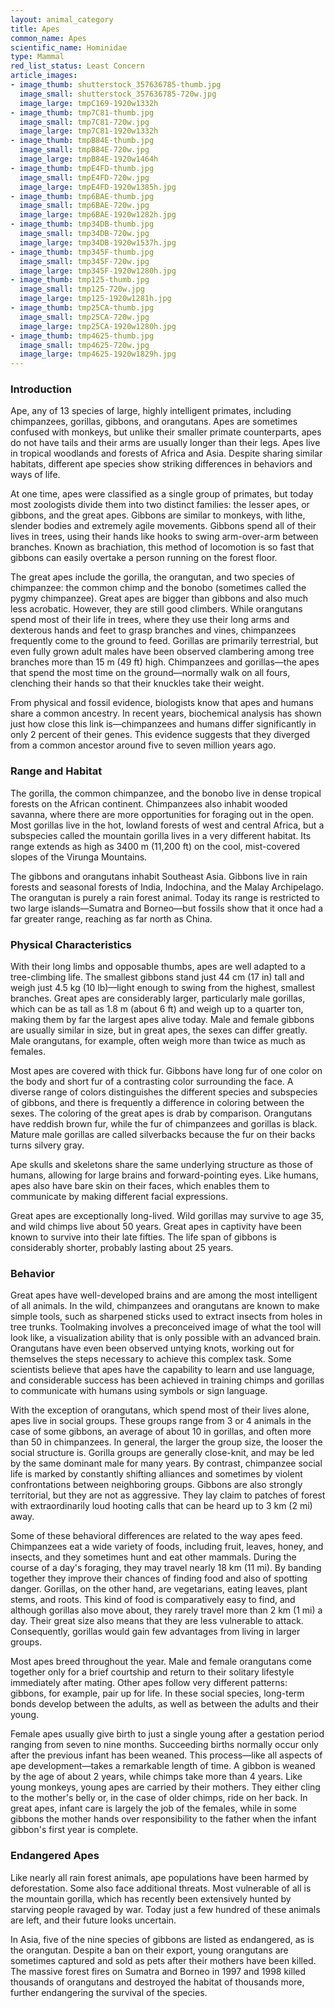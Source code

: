 ```yaml
---
layout: animal_category
title: Apes
common_name: Apes
scientific_name: Hominidae
type: Mammal
red_list_status: Least Concern
article_images:
- image_thumb: shutterstock_357636785-thumb.jpg
  image_small: shutterstock_357636785-720w.jpg
  image_large: tmpC169-1920w1332h
- image_thumb: tmp7C81-thumb.jpg
  image_small: tmp7C81-720w.jpg
  image_large: tmp7C81-1920w1332h
- image_thumb: tmpB84E-thumb.jpg
  image_small: tmpB84E-720w.jpg
  image_large: tmpB84E-1920w1464h
- image_thumb: tmpE4FD-thumb.jpg
  image_small: tmpE4FD-720w.jpg
  image_large: tmpE4FD-1920w1385h.jpg
- image_thumb: tmp6BAE-thumb.jpg
  image_small: tmp6BAE-720w.jpg
  image_large: tmp6BAE-1920w1282h.jpg
- image_thumb: tmp34DB-thumb.jpg
  image_small: tmp34DB-720w.jpg
  image_large: tmp34DB-1920w1537h.jpg
- image_thumb: tmp345F-thumb.jpg
  image_small: tmp345F-720w.jpg
  image_large: tmp345F-1920w1280h.jpg
- image_thumb: tmp125-thumb.jpg
  image_small: tmp125-720w.jpg
  image_large: tmp125-1920w1281h.jpg
- image_thumb: tmp25CA-thumb.jpg
  image_small: tmp25CA-720w.jpg
  image_large: tmp25CA-1920w1280h.jpg
- image_thumb: tmp4625-thumb.jpg
  image_small: tmp4625-720w.jpg
  image_large: tmp4625-1920w1829h.jpg
---
```


### Introduction

Ape, any of 13 species of large, highly intelligent primates, including chimpanzees, gorillas, gibbons, and orangutans. Apes are sometimes confused with monkeys, but unlike their smaller primate counterparts, apes do not have tails and their arms are usually longer than their legs. Apes live in tropical woodlands and forests of Africa and Asia. Despite sharing similar habitats, different ape species show striking differences in behaviors and ways of life.

At one time, apes were classified as a single group of primates, but today most zoologists divide them into two distinct families: the lesser apes, or gibbons, and the great apes. Gibbons are similar to monkeys, with lithe, slender bodies and extremely agile movements. Gibbons spend all of their lives in trees, using their hands like hooks to swing arm-over-arm between branches. Known as brachiation, this method of locomotion is so fast that gibbons can easily overtake a person running on the forest floor. 

The great apes include the gorilla, the orangutan, and two species of chimpanzee: the common chimp and the bonobo (sometimes called the pygmy chimpanzee). Great apes are bigger than gibbons and also much less acrobatic. However, they are still good climbers. While orangutans spend most of their life in trees, where they use their long arms and dexterous hands and feet to grasp branches and vines, chimpanzees frequently come to the ground to feed. Gorillas are primarily terrestrial, but even fully grown adult males have been observed clambering among tree branches more than 15 m (49 ft) high. Chimpanzees and gorillas—the apes that spend the most time on the ground—normally walk on all fours, clenching their hands so that their knuckles take their weight.

From physical and fossil evidence, biologists know that apes and humans share a common ancestry. In recent years, biochemical analysis has shown just how close this link is—chimpanzees and humans differ significantly in only 2 percent of their genes. This evidence suggests that they diverged from a common ancestor around five to seven million years ago. 

### Range and Habitat

The gorilla, the common chimpanzee, and the bonobo live in dense tropical forests on the African continent. Chimpanzees also inhabit wooded savanna, where there are more opportunities for foraging out in the open. Most gorillas live in the hot, lowland forests of west and central Africa, but a subspecies called the mountain gorilla lives in a very different habitat. Its range extends as high as 3400 m (11,200 ft) on the cool, mist-covered slopes of the Virunga Mountains.

The gibbons and orangutans inhabit Southeast Asia. Gibbons live in rain forests and seasonal forests of India, Indochina, and the Malay Archipelago. The orangutan is purely a rain forest animal. Today its range is restricted to two large islands—Sumatra and Borneo—but fossils show that it once had a far greater range, reaching as far north as China.

### Physical Characteristics

With their long limbs and opposable thumbs, apes are well adapted to a tree-climbing life. The smallest gibbons stand just 44 cm (17 in) tall and weigh just 4.5 kg (10 lb)—light enough to swing from the highest, smallest branches. Great apes are considerably larger, particularly male gorillas, which can be as tall as 1.8 m (about 6 ft) and weigh up to a quarter ton, making them by far the largest apes alive today. Male and female gibbons are usually similar in size, but in great apes, the sexes can differ greatly. Male orangutans, for example, often weigh more than twice as much as females.

Most apes are covered with thick fur. Gibbons have long fur of one color on the body and short fur of a contrasting color surrounding the face. A diverse range of colors distinguishes the different species and subspecies of gibbons, and there is frequently a difference in coloring between the sexes. The coloring of the great apes is drab by comparison. Orangutans have reddish brown fur, while the fur of chimpanzees and gorillas is black. Mature male gorillas are called silverbacks because the fur on their backs turns silvery gray.

Ape skulls and skeletons share the same underlying structure as those of humans, allowing for large brains and forward-pointing eyes. Like humans, apes also have bare skin on their faces, which enables them to communicate by making different facial expressions.

Great apes are exceptionally long-lived. Wild gorillas may survive to age 35, and wild chimps live about 50 years. Great apes in captivity have been known to survive into their late fifties. The life span of gibbons is considerably shorter, probably lasting about 25 years.

### Behavior

Great apes have well-developed brains and are among the most intelligent of all animals. In the wild, chimpanzees and orangutans are known to make simple tools, such as sharpened sticks used to extract insects from holes in tree trunks. Toolmaking involves a preconceived image of what the tool will look like, a visualization ability that is only possible with an advanced brain. Orangutans have even been observed untying knots, working out for themselves the steps necessary to achieve this complex task. Some scientists believe that apes have the capability to learn and use language, and considerable success has been achieved in training chimps and gorillas to communicate with humans using symbols or sign language.

With the exception of orangutans, which spend most of their lives alone, apes live in social groups. These groups range from 3 or 4 animals in the case of some gibbons, an average of about 10 in gorillas, and often more than 50 in chimpanzees. In general, the larger the group size, the looser the social structure is. Gorilla groups are generally close-knit, and may be led by the same dominant male for many years. By contrast, chimpanzee social life is marked by constantly shifting alliances and sometimes by violent confrontations between neighboring groups. Gibbons are also strongly territorial, but they are not as aggressive. They lay claim to patches of forest with extraordinarily loud hooting calls that can be heard up to 3 km (2 mi) away.

Some of these behavioral differences are related to the way apes feed. Chimpanzees eat a wide variety of foods, including fruit, leaves, honey, and insects, and they sometimes hunt and eat other mammals. During the course of a day's foraging, they may travel nearly 18 km (11 mi). By banding together they improve their chances of finding food and also of spotting danger. Gorillas, on the other hand, are vegetarians, eating leaves, plant stems, and roots. This kind of food is comparatively easy to find, and although gorillas also move about, they rarely travel more than 2 km (1 mi) a day. Their great size also means that they are less vulnerable to attack. Consequently, gorillas would gain few advantages from living in larger groups.

Most apes breed throughout the year. Male and female orangutans come together only for a brief courtship and return to their solitary lifestyle immediately after mating. Other apes follow very different patterns: gibbons, for example, pair up for life. In these social species, long-term bonds develop between the adults, as well as between the adults and their young.

Female apes usually give birth to just a single young after a gestation period ranging from seven to nine months. Succeeding births normally occur only after the previous infant has been weaned. This process—like all aspects of ape development—takes a remarkable length of time. A gibbon is weaned by the age of about 2 years, while chimps take more than 4 years. Like young monkeys, young apes are carried by their mothers. They either cling to the mother's belly or, in the case of older chimps, ride on her back. In great apes, infant care is largely the job of the females, while in some gibbons the mother hands over responsibility to the father when the infant gibbon's first year is complete.

### Endangered Apes

Like nearly all rain forest animals, ape populations have been harmed by deforestation. Some also face additional threats. Most vulnerable of all is the mountain gorilla, which has recently been extensively hunted by starving people ravaged by war. Today just a few hundred of these animals are left, and their future looks uncertain.

In Asia, five of the nine species of gibbons are listed as endangered, as is the orangutan. Despite a ban on their export, young orangutans are sometimes captured and sold as pets after their mothers have been killed. The massive forest fires on Sumatra and Borneo in 1997 and 1998 killed thousands of orangutans and destroyed the habitat of thousands more, further endangering the survival of the species.